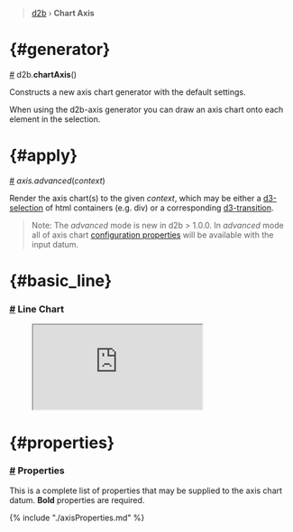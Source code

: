 > [d2b](../README.md) › **Chart Axis**

<!-- ![Local Image](../gifs/chart-axis.gif) -->

# {#generator}
[#](#generator) d2b.**chartAxis**()

Constructs a new axis chart generator with the default settings.

When using the d2b-axis generator you can draw an axis chart onto each element in the selection.

# {#apply}
[#](#apply) *axis.advanced*(*context*)

Render the axis chart(s) to the given *context*, which may be either a [d3-selection](https://github.com/d3/d3-selection) of html containers (e.g. div) or a corresponding [d3-transition](https://github.com/d3/d3-transition). 

> Note: The *advanced* mode is new in d2b > 1.0.0. In *advanced* mode all of axis chart [configuration properties](#properties) will be available with the input datum.

 # {#basic_line}
### [#](#basic_line) Line Chart

<figure class="axis_basic">
  <iframe
    src="https://codesandbox.io/embed/github/d2bjs/demos/tree/master/charts/axis/basic-line?runonclick=0&codemirror=1&module=/index.js&view=preview" 
    view="split"
    frameborder="110" 
  ></iframe>
</figure>

<!-- # {#annotation}
### [#](#annotation) Annotation

<figure class="axis_annotation">
  <iframe 
    src="https://codesandbox.io/embed/github/d2bjs/demos/tree/master/charts/axis/annotation?runonclick=1&codemirror=1&module=/index.js&view=preview" 
    frameborder="0" 
    allowfullscreen="true" 
    mozallowfullscreen="true" 
    webkitallowfullscreen="true"
  ></iframe>
</figure>

# {#basic}
### [#](#basic) Basic

<figure class="axis_basic">
  <iframe 
    src="https://codesandbox.io/embed/github/d2bjs/demos/tree/master/charts/axis/area-basic?runonclick=1&codemirror=1&module=/index.js&view=preview" 
    frameborder="0" 
    allowfullscreen="true" 
    mozallowfullscreen="true" 
    webkitallowfullscreen="true"
  ></iframe>
</figure>

# {#Bar}
### [#](#bar) Bar

<figure class="axis_bar">
  <iframe 
    src="https://codesandbox.io/embed/github/d2bjs/demos/tree/master/charts/axis/default-bar?runonclick=1&codemirror=1&module=/index.js&view=preview" 
    frameborder="0" 
    allowfullscreen="true" 
    mozallowfullscreen="true" 
    webkitallowfullscreen="true"
  ></iframe>
</figure>

# {#boxplot}
### [#](#boxplot) Boxplot

<figure class="axis_boxplot">
  <iframe 
    src="https://codesandbox.io/embed/github/d2bjs/demos/tree/master/charts/axis/default-boxplot?runonclick=1&codemirror=1&module=/index.js&view=preview" 
    frameborder="0" 
    allowfullscreen="true" 
    mozallowfullscreen="true" 
    webkitallowfullscreen="true"
  ></iframe>
</figure>

# {#bubble}
### [#](#bubble) Bubble

<figure class="axis_bubble">
  <iframe 
    src="https://codesandbox.io/embed/github/d2bjs/demos/tree/master/charts/axis/default-bubble?runonclick=1&codemirror=1&module=/index.js&view=preview" 
    frameborder="0" 
    allowfullscreen="true" 
    mozallowfullscreen="true" 
    webkitallowfullscreen="true"
  ></iframe>
</figure>

# {#groups}
### [#](#groups) Groups

<figure class="axis_groups">
  <iframe 
    src="https://codesandbox.io/embed/github/d2bjs/demos/tree/master/charts/axis/groups?runonclick=1&codemirror=1&module=/index.js&view=preview" 
    frameborder="0" 
    allowfullscreen="true" 
    mozallowfullscreen="true" 
    webkitallowfullscreen="true"
  ></iframe>
</figure>

# {#legend}
### [#](#legend) Legend

<figure class="axis_legend">
  <iframe 
    src="https://codesandbox.io/embed/github/d2bjs/demos/tree/master/charts/axis/legend?runonclick=1&codemirror=1&module=/index.js&view=preview" 
    frameborder="0" 
    allowf    
    mozall    
    webkit    
  ></ifram    
</figure>

# {#padding
### [#](#padding) Padding

<figure class="axis_padding>   
  <iframe     
    src="https://codesandbox.io/embed/github/d2bjs/demos/tree/master/charts/axis/basic-line?runonclick=1&codemirror=1&module=/index.js&view=preview" 
    frameborder="0" 
    allowfullscreen="true" 
    mozallowfullscreen="true" 
    webkitallowfullscreen="true"
  ></iframe>
</figure>

# {#scale}
### [#](#scale) Scale

<figure class="axis_scale">
  <iframe 
    src="https://codesandbox.io/embed/github/d2bjs/demos/tree/master/charts/axis/area-scale?runonclick=1&codemirror=1&module=/index.js&view=preview" 
    frameborder="0" 
    allowfullscreen="true" 
    mozallowfullscreen="true" 
    webkitallowfullscreen="true"
  ></iframe>
</figure>

# {#scatter}
### [#](#scatter) Scatter

<figure class="axis_scatter">
  <iframe 
    src="https://codesandbox.io/embed/github/d2bjs/demos/tree/master/charts/axis/default-scatter?runonclick=1&codemirror=1&module=/index.js&view=preview" 
    frameborder="0" 
    allowfullscreen="true" 
    mozallowfullscreen="true" 
    webkitallowfullscreen="true"
  ></iframe>
</figure>

# {#scatter_sizes}
### [#](#scatter_sizes) Scatter Varying Sizes

<figure class="axis_scatter_sizes">
  <iframe 
    src="https://codesandbox.io/embed/github/d2bjs/demos/tree/master/charts/axis/default-scatter-sizes?runonclick=1&codemirror=1&module=/index.js&view=preview" 
    frameborder="10" 
    allowfullscreen="true" 
    mozallowfullscreen="true" 
    webkitallowfullscreen="true"
  ></iframe>
</figure> -->

<!-- # {#typescript}
### [#](#typescript) Typescript

<figure class="axis_typescript">
  <iframe 
    src="https://codesandbox.io/embed/github/d2bjs/demos/tree/master/charts/axis/typescript?runonclick=1&codemirror=1&module=/index.js&view=preview" 
    frameborder="0" 
    allowfullscreen="true" 
    mozallowfullscreen="true" 
    webkitallowfullscreen="true"
  ></iframe>
</figure> -->

# {#properties}
### [#](#properties) Properties

This is a complete list of properties that may be supplied to the axis chart datum. **Bold** properties are required.

{% include "./axisProperties.md" %}
